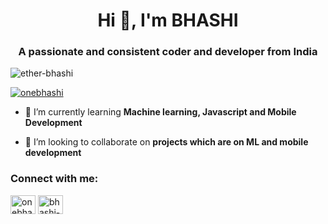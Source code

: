 

<h1 align="center">Hi 👋, I'm BHASHI</h1>
<h3 align="center">A passionate and consistent coder and developer from India</h3>


<p align="left"> <img src="https://komarev.com/ghpvc/?username=ether-bhashi&label=Profile%20views&color=0e75b6&style=flat" alt="ether-bhashi" /> </p>

<p align="left"> <a href="https://twitter.com/onebhashi" target="blank"><img src="https://img.shields.io/twitter/follow/onebhashi?logo=twitter&style=for-the-badge" alt="onebhashi" /></a> </p>

- 🌱 I’m currently learning **Machine learning, Javascript and Mobile Development**

- 👯 I’m looking to collaborate on **projects which are on ML and mobile development**

<h3 align="left">Connect with me:</h3>
<p align="left">
<a href="https://twitter.com/onebhashi" target="blank"><img align="center" src="https://raw.githubusercontent.com/rahuldkjain/github-profile-readme-generator/master/src/images/icons/Social/twitter.svg" alt="onebhashi" height="30" width="40" /></a>
<a href="https://linkedin.com/in/bhashi-62117222a" target="blank"><img align="center" src="https://raw.githubusercontent.com/rahuldkjain/github-profile-readme-generator/master/src/images/icons/Social/linked-in-alt.svg" alt="bhashi-62117222a" height="30" width="40" /></a>
</p>
